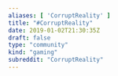 ```yaml
---
aliases: [ 'CorruptReality' ]
title: "#CorruptReality"
date: 2019-01-02T21:30:35Z
draft: false
type: "community"
kind: "gaming"
subreddit: "CorruptReality"
---
```

